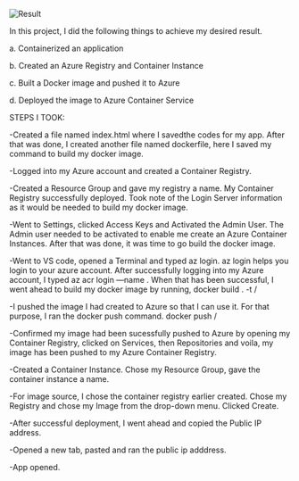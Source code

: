 ![Result](https://github.com/user-attachments/assets/4fa6d9b1-ed77-449e-9e2d-f3fadf34092b)

In this project, I did the following things to achieve my desired result.

a. Containerized an application

b. Created an Azure Registry and Container Instance

c. Built a Docker image and pushed it to Azure

d. Deployed the image to Azure Container Service


STEPS I TOOK:

-Created a file named index.html where I savedthe codes for my app. After that was done, I created another file named dockerfile, here I saved my command to build my docker image.

-Logged into my Azure account and created a Container Registry.

-Created a Resource Group and gave my registry a name. My Container Registry successfully deployed. Took note of the Login Server information as it would be needed to build my docker image.

-Went to Settings, clicked Access Keys and Activated the Admin User.
The Admin user needed to be activated to enable me create an Azure Container Instances. After that was done, it was time to go build the docker image.

-Went to VS code, opened a Terminal and typed az login. az login helps you login to your azure account.
After successfully logging into my Azure account, I typed az acr login —name <the name of your azure container registry>. 
When that has been successful, I went ahead to build my docker image by running, docker build . -t <login server info>/<name of the image you want to create:latest>

-I pushed the image I had created to Azure so that I can use it. For that purpose, I ran the docker push command. docker push <login server info>/<image name>

-Confirmed my image had been sucessfully pushed to Azure by opening my Container Registry, clicked on Services, then Repositories and voila, my image has been pushed to my Azure Container Registry.

-Created a Container Instance. Chose my Resource Group, gave the container instance a name.

-For image source, I chose the container registry earlier created. Chose my Registry and chose my Image from the drop-down menu. Clicked Create.

-After successful deployment, I went ahead and copied the Public IP address.

-Opened a new tab, pasted and ran the public ip adddress.

-App opened.
